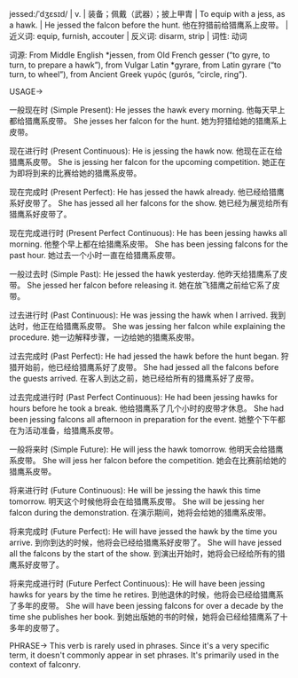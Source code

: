 jessed:/ˈdʒɛsɪd/ | v. | 装备；佩戴（武器）；披上甲胄 | To equip with a jess, as a hawk.  |  He jessed the falcon before the hunt. 他在狩猎前给猎鹰系上皮带。 | 近义词: equip, furnish, accouter | 反义词: disarm, strip | 词性: 动词

词源: From Middle English *jessen, from Old French gesser (“to gyre, to turn, to prepare a hawk”), from Vulgar Latin *gyrare, from Latin gyrare (“to turn, to wheel”), from Ancient Greek γυρός (gurós, “circle, ring”).

USAGE->

一般现在时 (Simple Present):
He jesses the hawk every morning. 他每天早上都给猎鹰系皮带。
She jesses her falcon for the hunt. 她为狩猎给她的猎鹰系上皮带。

现在进行时 (Present Continuous):
He is jessing the hawk now. 他现在正在给猎鹰系皮带。
She is jessing her falcon for the upcoming competition.  她正在为即将到来的比赛给她的猎鹰系皮带。

现在完成时 (Present Perfect):
He has jessed the hawk already. 他已经给猎鹰系好皮带了。
She has jessed all her falcons for the show. 她已经为展览给所有猎鹰系好皮带了。

现在完成进行时 (Present Perfect Continuous):
He has been jessing hawks all morning. 他整个早上都在给猎鹰系皮带。
She has been jessing falcons for the past hour. 她过去一个小时一直在给猎鹰系皮带。

一般过去时 (Simple Past):
He jessed the hawk yesterday. 他昨天给猎鹰系了皮带。
She jessed her falcon before releasing it.  她在放飞猎鹰之前给它系了皮带。


过去进行时 (Past Continuous):
He was jessing the hawk when I arrived. 我到达时，他正在给猎鹰系皮带。
She was jessing her falcon while explaining the procedure.  她一边解释步骤，一边给她的猎鹰系皮带。

过去完成时 (Past Perfect):
He had jessed the hawk before the hunt began. 狩猎开始前，他已经给猎鹰系好了皮带。
She had jessed all the falcons before the guests arrived.  在客人到达之前，她已经给所有的猎鹰系好了皮带。

过去完成进行时 (Past Perfect Continuous):
He had been jessing hawks for hours before he took a break.  他给猎鹰系了几个小时的皮带才休息。
She had been jessing falcons all afternoon in preparation for the event. 她整个下午都在为活动准备，给猎鹰系皮带。

一般将来时 (Simple Future):
He will jess the hawk tomorrow. 他明天会给猎鹰系皮带。
She will jess her falcon before the competition. 她会在比赛前给她的猎鹰系皮带。

将来进行时 (Future Continuous):
He will be jessing the hawk this time tomorrow. 明天这个时候他将会在给猎鹰系皮带。
She will be jessing her falcon during the demonstration.  在演示期间，她将会给她的猎鹰系皮带。

将来完成时 (Future Perfect):
He will have jessed the hawk by the time you arrive.  到你到达的时候，他将会已经给猎鹰系好皮带了。
She will have jessed all the falcons by the start of the show.  到演出开始时，她将会已经给所有的猎鹰系好皮带了。


将来完成进行时 (Future Perfect Continuous):
He will have been jessing hawks for years by the time he retires.  到他退休的时候，他将会已经给猎鹰系了多年的皮带。
She will have been jessing falcons for over a decade by the time she publishes her book. 到她出版她的书的时候，她将会已经给猎鹰系了十多年的皮带了。


PHRASE->
This verb is rarely used in phrases.  Since it's a very specific term, it doesn't commonly appear in set phrases.  It's primarily used in the context of falconry.
